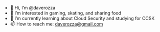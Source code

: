 - 👋 Hi, I’m @daverozza
- 👀 I’m interested in gaming, skating, and sharing food 
- 🌱 I’m currently learning about Cloud Security and studying for CCSK 
- 📫 How to reach me: daverozza@gmail.com



<!---
daverozza/daverozza is a ✨ special ✨ repository because its `README.md` (this file) appears on your GitHub profile.
You can click the Preview link to take a look at your changes.
--->
